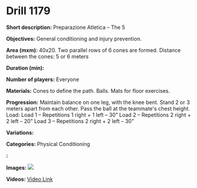 # Drill 1179

**Short description:**
Preparazione Atletica – The 5

**Objectives:**
General conditioning and injury prevention.

**Area (mxm):**
40x20. Two parallel rows of 6 cones are formed. Distance between the cones: 5 or 6 meters

**Duration (min):**


**Number of players:**
Everyone

**Materials:**
Cones to define the path. Balls. Mats for floor exercises.

**Progression:**
Maintain balance on one leg, with the knee bent. Stand 2 or 3 meters apart from each other. Pass the ball at the teammate's chest height. Load: Load 1 – Repetitions 1 right + 1 left – 30” Load 2 – Repetitions 2 right + 2 left – 20” Load 3 – Repetitions 2 right + 2 left – 30”

**Variations:**


**Categories:**
Physical Conditioning

**:**


**Images:**
![](https://www.coachingfutsal.com/\images\835423b38b8cf2ba7293f1fcbdc9690be5be94d67f7a76f80df6b4a70b46b290f7962774f3c54ff59d401c829dcd3828cdd765b02ec16ea87f07489a827123df5342a1b4f0f05.jpg)

**Videos:**
[Video Link](https://www.youtube.com/embed/Cg2ZKA4a-uE)


